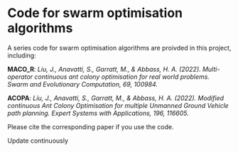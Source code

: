 # Code for swarm optimisation algorithms
A series code for swarm optimisation algorithms are proivded in this project, including:

**MACO_R**: *Liu, J., Anavatti, S., Garratt, M., & Abbass, H. A. (2022). Multi-operator continuous ant colony optimisation for real world problems. Swarm and Evolutionary Computation, 69, 100984.*

**ACOPA**: *Liu, J., Anavatti, S., Garratt, M., & Abbass, H. A. (2022). Modified continuous Ant Colony Optimisation for multiple Unmanned Ground Vehicle path planning. Expert Systems with Applications, 196, 116605.*

Please cite the corresponding paper if you use the code.

Update continuously